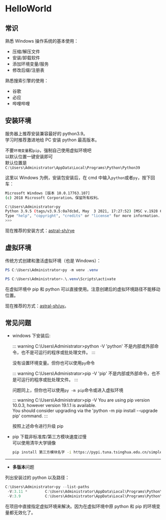 # HelloWorld

## 常识

熟悉 Windows 操作系统的基本使用：

- 压缩/解压文件
- 安装/卸载软件
- 添加环境变量/服务
- 修改后缀/注册表

熟悉搜索引擎的使用：

- 谷歌
- 必应
- 哔哩哔哩

## 安装环境

服务器上推荐安装兼容最好的 python3.9。  
学习时推荐激进地给 PC 安装 python 最高版本。

不要`环境变量`和`pip`，强制自己使用虚拟环境吧  
以默认位置一键安装即可  
默认位置是`C:\Users\Administrator\AppData\Local\Programs\Python\Python39`

这里以 Windows 为例，安装包安装后，在 cmd 中输入`python`或者`py`，按下回车：

```bash
Microsoft Windows [版本 10.0.17763.107]
(c) 2018 Microsoft Corporation。保留所有权利。

C:\Users\Administrator>py
Python 3.9.5 (tags/v3.9.5:0a7dcbd, May  3 2021, 17:27:52) [MSC v.1928 64 bit (AMD64)] on win32
Type "help", "copyright", "credits" or "license" for more information.
>>>
```

现在推荐的安装方式：[astral-sh/rye](https://github.com/astral-sh/rye)

## 虚拟环境

传统方式创建和激活虚拟环境（也是 Windows）：

```powershell
PS C:\Users\Administrator>py -m venv .venv

PS C:\Users\Administrator>.\.venv\Scripts\activate

```

在虚拟环境中 pip 和 python 可以直接使用。注意创建后的虚拟环境路径不能移动位置。

现在推荐的方式：[astral-sh/uv](https://github.com/astral-sh/uv)。

## 常见问题

- windows 下安装后:

  ::: warning C:\Users\Administrator>python -V
  'python' 不是内部或外部命令，也不是可运行的程序或批处理文件。
  :::

  没有设置环境变量。但你也可以使用`py`命令

  ::: warning C:\Users\Administrator>pip -V
  'pip' 不是内部或外部命令，也不是可运行的程序或批处理文件。
  :::

  问题同上，但你也可以使用`py -m pip`命令或进入虚拟环境

  ::: warning C:\Users\Administrator>pip -V
  You are using pip version 10.0.3, however version 19.1.1 is available.  
  You should consider upgrading via the 'python -m pip install --upgrade pip' command.
  :::

  按照上述命令进行升级 pip

- pip 下载非标准库/第三方模块速度过慢  
  可以使用清华大学镜像

  ```bash
  pip install 第三方模块名字 -i https://pypi.tuna.tsinghua.edu.cn/simple
  ```

---

- **多版本**问题

列出安装过的 python 以及路径：

```powershell
C:\Users\Administrator>py --list-paths
 -V:3.11 *        C:\Users\Administrator\AppData\Local\Programs\Python\Python311\python.exe
 -V:3.9           C:\Users\Administrator\AppData\Local\Programs\Python\Python39\python.exe

```

在项目中直接指定虚拟环境来解决。因为在虚拟环境中原 python 和 pip 的环境变量都无效化了。
